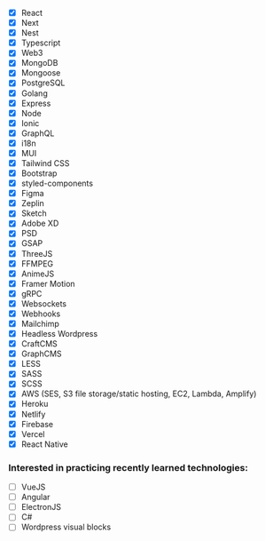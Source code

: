 - [x] React
- [x] Next
- [x] Nest
- [x] Typescript
- [x] Web3
- [x] MongoDB
- [x] Mongoose
- [x] PostgreSQL
- [x] Golang
- [x] Express
- [x] Node
- [x] Ionic
- [x] GraphQL
- [x] i18n
- [x] MUI
- [x] Tailwind CSS
- [x] Bootstrap
- [x] styled-components
- [x] Figma
- [x] Zeplin
- [x] Sketch
- [x] Adobe XD
- [x] PSD
- [x] GSAP
- [x] ThreeJS
- [x] FFMPEG
- [x] AnimeJS
- [x] Framer Motion
- [x] gRPC
- [x] Websockets
- [x] Webhooks
- [x] Mailchimp
- [x] Headless Wordpress
- [x] CraftCMS
- [x] GraphCMS
- [x] LESS
- [x] SASS
- [x] SCSS
- [x] AWS (SES, S3 file storage/static hosting, EC2, Lambda, Amplify)
- [x] Heroku
- [x] Netlify
- [x] Firebase
- [x] Vercel
- [x] React Native

### Interested in practicing recently learned technologies:

- [ ] VueJS
- [ ] Angular
- [ ] ElectronJS
- [ ] C#
- [ ] Wordpress visual blocks
